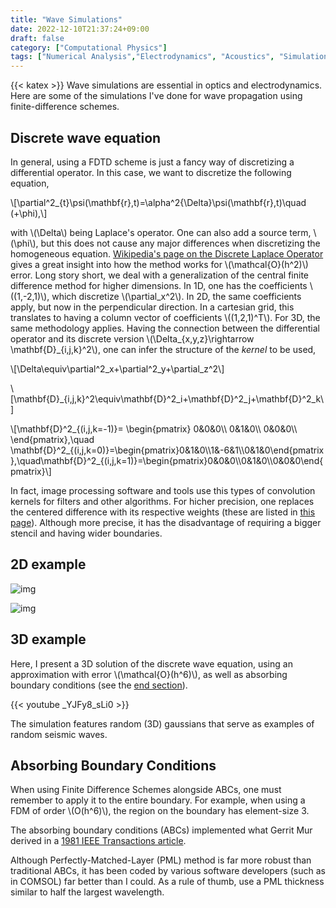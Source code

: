 ```yaml
---
title: "Wave Simulations"
date: 2022-12-10T21:37:24+09:00
draft: false
category: ["Computational Physics"]
tags: ["Numerical Analysis","Electrodynamics", "Acoustics", "Simulation"]
---
```

{{< katex >}}
Wave simulations are essential in optics and electrodynamics. Here are some of the simulations I've done for wave propagation using finite-difference schemes.

## Discrete wave equation

In general, using a FDTD scheme is just a fancy way of discretizing a differential operator. In this case, we want to discretize the following equation,

\\[\\partial^2_{t}\\psi(\mathbf{r},t)=\alpha^2{\\Delta}\\psi(\\mathbf{r},t)\quad (+\phi),\\]

with \\(\Delta\\) being Laplace's operator. One can also add a source term, \\(\phi\\), but this does not cause any major differences when discretizing the homogeneous equation. [Wikipedia's page on the Discrete Laplace Operator](https://en.wikipedia.org/wiki/Discrete_Laplace_operator) gives a great insight into how the method works for \\(\\mathcal{O}(h^2)\\) error. Long story short, we deal with a generalization of the central finite difference method for higher dimensions. In 1D, one has the coefficients \\((1,-2,1)\\), which discretize \\(\\partial_x^2\\). In 2D, the same coefficients apply, but now in the perpendicular direction. In a cartesian grid, this translates to having a column vector of coefficients \\((1,2,1)^T\\). For 3D, the same methodology applies. Having the connection between the differential operator and its discrete version \\(\Delta_{x,y,z}\\rightarrow \mathbf{D}_{i,j,k}^2\\), one can infer the structure of the *kernel* to be used,

\\[\Delta\equiv\partial^2_x+\partial^2_y+\partial_z^2\\]

\\[\mathbf{D}_{i,j,k}^2\equiv\mathbf{D}^2_i+\mathbf{D}^2_j+\mathbf{D}^2_k\\]

\\[\mathbf{D}^2_{(i,j,k=-1)}=
\begin{pmatrix}
0\&0\&0\\\\
0\&1\&0\\\\
0\&0\&0\\\\
\end{pmatrix},\\quad \mathbf{D}^2_{(i,j,k=0)}=\begin{pmatrix}0\&1\&0\\\\1\&-6\&1\\\\0\&1\&0\end{pmatrix},\\quad\mathbf{D}^2_{(i,j,k=1)}=\begin{pmatrix}0\&0\&0\\\\0\&1\&0\\\\0\&0\&0\end{pmatrix}\\]

In fact, image processing software and tools use this types of convolution kernels for filters and other algorithms. For hicher precision, one replaces the centered difference with its respective weights (these are listed in [this page](https://en.wikipedia.org/wiki/Finite_difference_coefficient)). Although more precise, it has the disadvantage of requiring a bigger stencil and having wider boundaries.

## 2D example

![img](./feature.gif)

![img](./wavebarr_crop.gif)

## 3D example

Here, I present a 3D solution of the discrete wave equation, using an approximation with error \\(\\mathcal{O}(h^6)\\), as well as absorbing boundary conditions (see the [end section](#Absorbing-Boundary-Conditions)).

{{< youtube _YJFy8_sLi0 >}}

The simulation features random (3D) gaussians that serve as examples of random seismic waves.

## Absorbing Boundary Conditions

When using Finite Difference Schemes alongside ABCs, one must remember to apply it to the entire boundary. For example, when using a FDM of order \\(O(h^6)\\), the region on the boundary has element-size 3.

The absorbing boundary conditions (ABCs) implemented what Gerrit Mur derived in a [1981 IEEE Transactions article](https://ieeexplore.ieee.org/abstract/document/4091495).

Although Perfectly-Matched-Layer (PML) method is far more robust than traditional ABCs, it has been coded by various software developers (such as in COMSOL) far better than I could. As a rule of thumb, use a PML thickness similar to half the largest wavelength.